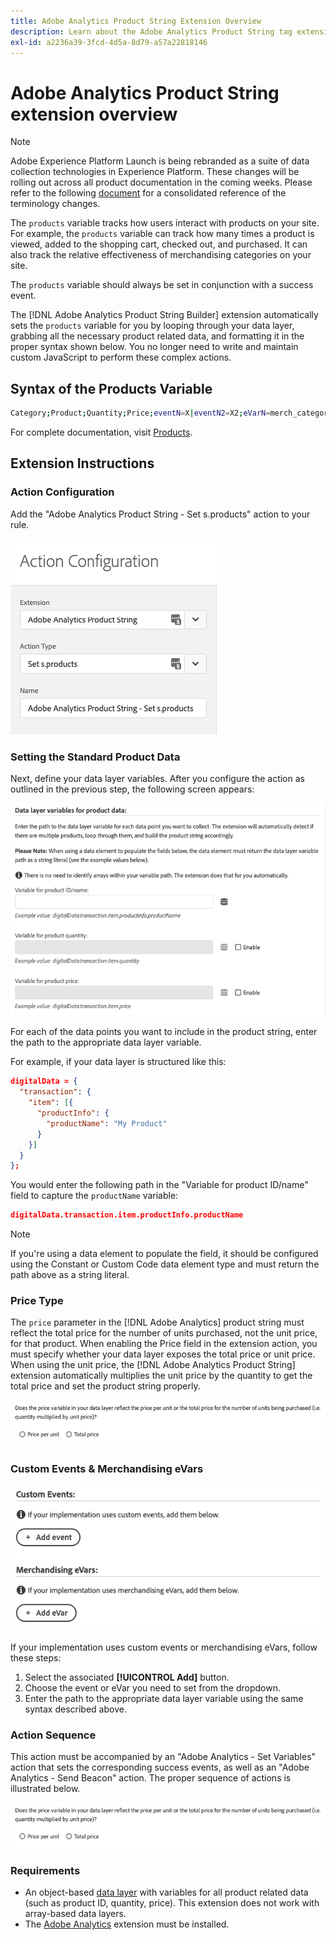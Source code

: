 ```yaml
---
title: Adobe Analytics Product String Extension Overview
description: Learn about the Adobe Analytics Product String tag extension in Adobe Experience Platform.
exl-id: a2236a39-3fcd-4d5a-8d79-a57a22818146
---
```

# Adobe Analytics Product String extension overview

>[!NOTE]
>
>Adobe Experience Platform Launch is being rebranded as a suite of data collection technologies in Experience Platform. These changes will be rolling out across all product documentation in the coming weeks. Please refer to the following [document](../../../launch-term-updates.md) for a consolidated reference of the terminology changes.

The `products` variable tracks how users interact with products on your site. For example, the `products` variable can track how many times a product is viewed, added to the shopping cart, checked out, and purchased. It can also track the relative effectiveness of merchandising categories on your site.

The `products` variable should always be set in conjunction with a success event.

The [!DNL Adobe Analytics Product String Builder] extension automatically sets the `products` variable for you by looping through your data layer, grabbing all the necessary product related data, and formatting it in the proper syntax shown below. You no longer need to write and maintain custom JavaScript to perform these complex actions.

## Syntax of the Products Variable

```bash
Category;Product;Quantity;Price;eventN=X|eventN2=X2;eVarN=merch_category|eVarN2=merch_category2
```

For complete documentation, visit [Products](https://experienceleague.adobe.com/docs/analytics/components/variables/dimensions-reports/reports-products.html).

## Extension Instructions

### Action Configuration

Add the "Adobe Analytics Product String - Set s.products" action to your rule.

![Action configuration](/help/extension-reference/adobe-extensions/assets/screenshot-action-config.png)

### Setting the Standard Product Data

Next, define your data layer variables. After you configure the action as outlined in the previous step, the following screen appears:

![Standard fields](/help/extension-reference/adobe-extensions/assets/screenshot-standard-fields.png)

For each of the data points you want to include in the product string, enter the path to the appropriate data layer variable.

For example, if your data layer is structured like this:

```json
digitalData = {
  "transaction": {
    "item": [{
      "productInfo": {
        "productName": "My Product"
      }
    }]
  }
};
```

You would enter the following path in the "Variable for product ID/name" field to capture the `productName` variable:

```json
digitalData.transaction.item.productInfo.productName
```

>[!NOTE]
>
>If you're using a data element to populate the field, it should be configured using the Constant or Custom Code data element type and must return the path above as a string literal.

### Price Type

The `price` parameter in the [!DNL Adobe Analytics] product string must reflect the total price for the number of units purchased, not the unit price, for that product. When enabling the Price field in the extension action, you must specify whether your data layer exposes the total price or unit price. When using the unit price, the [!DNL Adobe Analytics Product String] extension automatically multiplies the unit price by the quantity to get the total price and set the product string properly.

![Price type](/help/extension-reference/adobe-extensions/assets/screenshot-price-type.png)

### Custom Events &amp; Merchandising eVars

![Events and eVars](/help/extension-reference/adobe-extensions/assets/screenshot-events-evars.png)

If your implementation uses custom events or merchandising eVars, follow these steps:

1. Select the associated **[!UICONTROL Add]** button.
1. Choose the event or eVar you need to set from the dropdown.
1. Enter the path to the appropriate data layer variable using the same syntax described above.

### Action Sequence

This action must be accompanied by an "Adobe Analytics - Set Variables" action that sets the corresponding success events, as well as an "Adobe Analytics - Send Beacon" action. The proper sequence of actions is illustrated below.

![Standard fields](/help/extension-reference/adobe-extensions/assets/screenshot-price-type.png)

### Requirements

* An object-based [data layer](https://theblog.adobe.com/data-layers-buzzword-best-practice/) with variables for all product related data (such as product ID, quantity, price). This extension does not work with array-based data layers.
* The [Adobe Analytics](https://experienceleague.adobe.com/docs/launch/using/extensions-ref/adobe-extension/analytics-extension/overview.html) extension must be installed.
